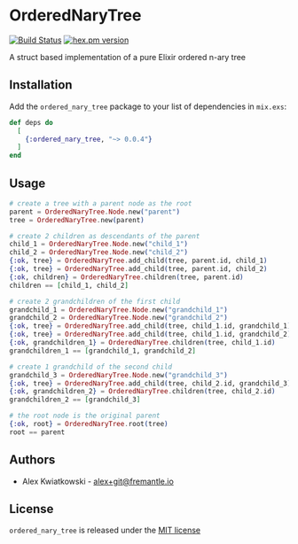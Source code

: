 # OrderedNaryTree
[![Build Status](https://github.com/fremantle-industries/ordered_nary_tree/workflows/test/badge.svg?branch=main)](https://github.com/fremantle-industries/ordered_nary_tree/actions?query=workflow%3Atest)
[![hex.pm version](https://img.shields.io/hexpm/v/ordered_nary_tree.svg?style=flat)](https://hex.pm/packages/ordered_nary_tree)

A struct based implementation of a pure Elixir ordered n-ary tree

## Installation

Add the `ordered_nary_tree` package to your list of dependencies in `mix.exs`:

```elixir
def deps do
  [
    {:ordered_nary_tree, "~> 0.0.4"}
  ]
end
```

## Usage

```elixir
# create a tree with a parent node as the root
parent = OrderedNaryTree.Node.new("parent")
tree = OrderedNaryTree.new(parent)

# create 2 children as descendants of the parent
child_1 = OrderedNaryTree.Node.new("child_1")
child_2 = OrderedNaryTree.Node.new("child_2")
{:ok, tree} = OrderedNaryTree.add_child(tree, parent.id, child_1)
{:ok, tree} = OrderedNaryTree.add_child(tree, parent.id, child_2)
{:ok, children} = OrderedNaryTree.children(tree, parent.id)
children == [child_1, child_2]

# create 2 grandchildren of the first child
grandchild_1 = OrderedNaryTree.Node.new("grandchild_1")
grandchild_2 = OrderedNaryTree.Node.new("grandchild_2")
{:ok, tree} = OrderedNaryTree.add_child(tree, child_1.id, grandchild_1)
{:ok, tree} = OrderedNaryTree.add_child(tree, child_1.id, grandchild_2)
{:ok, grandchildren_1} = OrderedNaryTree.children(tree, child_1.id)
grandchildren_1 == [grandchild_1, grandchild_2]

# create 1 grandchild of the second child
grandchild_3 = OrderedNaryTree.Node.new("grandchild_3")
{:ok, tree} = OrderedNaryTree.add_child(tree, child_2.id, grandchild_3)
{:ok, grandchildren_2} = OrderedNaryTree.children(tree, child_2.id)
grandchildren_2 == [grandchild_3]

# the root node is the original parent
{:ok, root} = OrderedNaryTree.root(tree)
root == parent
```

## Authors

- Alex Kwiatkowski - alex+git@fremantle.io

## License

`ordered_nary_tree` is released under the [MIT license](./LICENSE)
